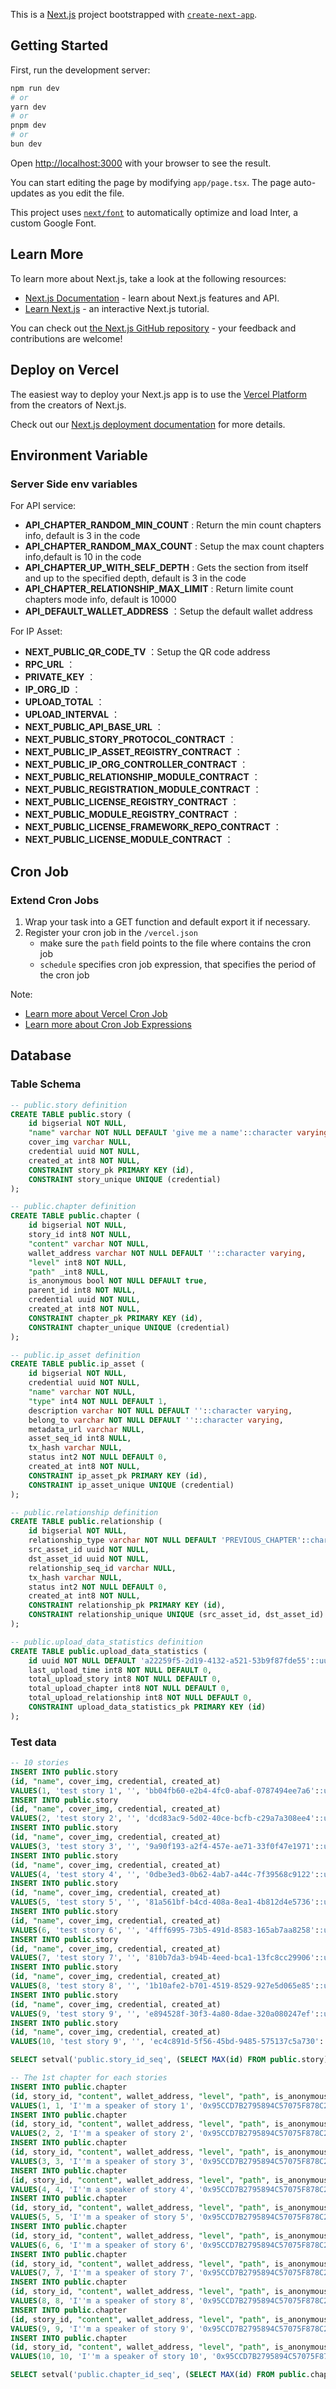 This is a [Next.js](https://nextjs.org/) project bootstrapped with [`create-next-app`](https://github.com/vercel/next.js/tree/canary/packages/create-next-app).

## Getting Started

First, run the development server:

```bash
npm run dev
# or
yarn dev
# or
pnpm dev
# or
bun dev
```

Open [http://localhost:3000](http://localhost:3000) with your browser to see the result.

You can start editing the page by modifying `app/page.tsx`. The page auto-updates as you edit the file.

This project uses [`next/font`](https://nextjs.org/docs/basic-features/font-optimization) to automatically optimize and load Inter, a custom Google Font.

## Learn More

To learn more about Next.js, take a look at the following resources:

- [Next.js Documentation](https://nextjs.org/docs) - learn about Next.js features and API.
- [Learn Next.js](https://nextjs.org/learn) - an interactive Next.js tutorial.

You can check out [the Next.js GitHub repository](https://github.com/vercel/next.js/) - your feedback and contributions are welcome!

## Deploy on Vercel

The easiest way to deploy your Next.js app is to use the [Vercel Platform](https://vercel.com/new?utm_medium=default-template&filter=next.js&utm_source=create-next-app&utm_campaign=create-next-app-readme) from the creators of Next.js.

Check out our [Next.js deployment documentation](https://nextjs.org/docs/deployment) for more details.

## Environment Variable

### Server Side env variables

For API service:

- **API_CHAPTER_RANDOM_MIN_COUNT** : Return the min count chapters info, default is 3 in the code
- **API_CHAPTER_RANDOM_MAX_COUNT** : Setup the max count chapters info,default is 10 in the code
- **API_CHAPTER_UP_WITH_SELF_DEPTH** : Gets the section from itself and up to the specified depth, default is 3 in the code
- **API_CHAPTER_RELATIONSHIP_MAX_LIMIT** : Return limite count chapters mode info, default is 10000
- **API_DEFAULT_WALLET_ADDRESS** ：Setup the default wallet address

For IP Asset:

- **NEXT_PUBLIC_QR_CODE_TV** ：Setup the QR code address
- **RPC_URL** ：
- **PRIVATE_KEY** ：
- **IP_ORG_ID** ：
- **UPLOAD_TOTAL** ：
- **UPLOAD_INTERVAL** ：
- **NEXT_PUBLIC_API_BASE_URL** ：
- **NEXT_PUBLIC_STORY_PROTOCOL_CONTRACT** ：
- **NEXT_PUBLIC_IP_ASSET_REGISTRY_CONTRACT** ：
- **NEXT_PUBLIC_IP_ORG_CONTROLLER_CONTRACT** ：
- **NEXT_PUBLIC_RELATIONSHIP_MODULE_CONTRACT** ：
- **NEXT_PUBLIC_REGISTRATION_MODULE_CONTRACT** ：
- **NEXT_PUBLIC_LICENSE_REGISTRY_CONTRACT** ：
- **NEXT_PUBLIC_MODULE_REGISTRY_CONTRACT** ：
- **NEXT_PUBLIC_LICENSE_FRAMEWORK_REPO_CONTRACT** ：
- **NEXT_PUBLIC_LICENSE_MODULE_CONTRACT** ：

## Cron Job

### Extend Cron Jobs

1. Wrap your task into a GET function and default export it if necessary.
2. Register your cron job in the `/vercel.json`
   - make sure the `path` field points to the file where contains the cron job
   - `schedule` specifies cron job expression, that specifies the period of the cron job

Note:

- [Learn more about Vercel Cron Job](https://vercel.com/docs/cron-jobs)
- [Learn more about Cron Job Expressions](https://cron-template.vercel.app/)

## Database

### Table Schema

```sql
-- public.story definition
CREATE TABLE public.story (
	id bigserial NOT NULL,
	"name" varchar NOT NULL DEFAULT 'give me a name'::character varying,
	cover_img varchar NULL,
	credential uuid NOT NULL,
	created_at int8 NOT NULL,
	CONSTRAINT story_pk PRIMARY KEY (id),
	CONSTRAINT story_unique UNIQUE (credential)
);

-- public.chapter definition
CREATE TABLE public.chapter (
	id bigserial NOT NULL,
	story_id int8 NOT NULL,
	"content" varchar NOT NULL,
	wallet_address varchar NOT NULL DEFAULT ''::character varying,
	"level" int8 NOT NULL,
	"path" _int8 NULL,
	is_anonymous bool NOT NULL DEFAULT true,
	parent_id int8 NOT NULL,
	credential uuid NOT NULL,
	created_at int8 NOT NULL,
	CONSTRAINT chapter_pk PRIMARY KEY (id),
	CONSTRAINT chapter_unique UNIQUE (credential)
);

-- public.ip_asset definition
CREATE TABLE public.ip_asset (
	id bigserial NOT NULL,
	credential uuid NOT NULL,
	"name" varchar NOT NULL,
	"type" int4 NOT NULL DEFAULT 1,
	description varchar NOT NULL DEFAULT ''::character varying,
	belong_to varchar NOT NULL DEFAULT ''::character varying,
	metadata_url varchar NULL,
	asset_seq_id int8 NULL,
	tx_hash varchar NULL,
	status int2 NOT NULL DEFAULT 0,
	created_at int8 NOT NULL,
	CONSTRAINT ip_asset_pk PRIMARY KEY (id),
	CONSTRAINT ip_asset_unique UNIQUE (credential)
);

-- public.relationship definition
CREATE TABLE public.relationship (
	id bigserial NOT NULL,
	relationship_type varchar NOT NULL DEFAULT 'PREVIOUS_CHAPTER'::character varying,
	src_asset_id uuid NOT NULL,
	dst_asset_id uuid NOT NULL,
	relationship_seq_id varchar NULL,
	tx_hash varchar NULL,
	status int2 NOT NULL DEFAULT 0,
	created_at int8 NOT NULL,
	CONSTRAINT relationship_pk PRIMARY KEY (id),
	CONSTRAINT relationship_unique UNIQUE (src_asset_id, dst_asset_id)
);

-- public.upload_data_statistics definition
CREATE TABLE public.upload_data_statistics (
	id uuid NOT NULL DEFAULT 'a22259f5-2d19-4132-a521-53b9f87fde55'::uuid,
	last_upload_time int8 NOT NULL DEFAULT 0,
	total_upload_story int8 NOT NULL DEFAULT 0,
	total_upload_chapter int8 NOT NULL DEFAULT 0,
	total_upload_relationship int8 NOT NULL DEFAULT 0,
	CONSTRAINT upload_data_statistics_pk PRIMARY KEY (id)
);
```

### Test data

```sql
-- 10 stories
INSERT INTO public.story
(id, "name", cover_img, credential, created_at)
VALUES(1, 'test story 1', '', 'bb04fb60-e2b4-4fc0-abaf-0787494ee7a6'::uuid, 1707035242);
INSERT INTO public.story
(id, "name", cover_img, credential, created_at)
VALUES(2, 'test story 2', '', 'dcd83ac9-5d02-40ce-bcfb-c29a7a308ee4'::uuid, 1707035242);
INSERT INTO public.story
(id, "name", cover_img, credential, created_at)
VALUES(3, 'test story 3', '', '9a90f193-a2f4-457e-ae71-33f0f47e1971'::uuid, 1707035242);
INSERT INTO public.story
(id, "name", cover_img, credential, created_at)
VALUES(4, 'test story 4', '', '0dbe3ed3-0b62-4ab7-a44c-7f39568c9122'::uuid, 1707035242);
INSERT INTO public.story
(id, "name", cover_img, credential, created_at)
VALUES(5, 'test story 5', '', '81a561bf-b4cd-408a-8ea1-4b812d4e5736'::uuid, 1707035242);
INSERT INTO public.story
(id, "name", cover_img, credential, created_at)
VALUES(6, 'test story 6', '', '4fff6995-73b5-491d-8583-165ab7aa8258'::uuid, 1707035242);
INSERT INTO public.story
(id, "name", cover_img, credential, created_at)
VALUES(7, 'test story 7', '', '810b7da3-b94b-4eed-bca1-13fc8cc29906'::uuid, 1707035242);
INSERT INTO public.story
(id, "name", cover_img, credential, created_at)
VALUES(8, 'test story 8', '', '1b10afe2-b701-4519-8529-927e5d065e85'::uuid, 1707035242);
INSERT INTO public.story
(id, "name", cover_img, credential, created_at)
VALUES(9, 'test story 9', '', 'e894528f-30f3-4a80-8dae-320a080247ef'::uuid, 1707035242);
INSERT INTO public.story
(id, "name", cover_img, credential, created_at)
VALUES(10, 'test story 9', '', 'ec4c891d-5f56-45bd-9485-575137c5a730'::uuid, 1707035242);

SELECT setval('public.story_id_seq', (SELECT MAX(id) FROM public.story));

-- The 1st chapter for each stories
INSERT INTO public.chapter
(id, story_id, "content", wallet_address, "level", "path", is_anonymous, parent_id, credential, created_at)
VALUES(1, 1, 'I''m a speaker of story 1', '0x95CCD7B2795894C57075F878C2993953F51EB734', 1, '{}', true, 0, 'a22259f5-2d19-4132-a521-53b9f87fde55'::uuid, 1707035242000);
INSERT INTO public.chapter
(id, story_id, "content", wallet_address, "level", "path", is_anonymous, parent_id, credential, created_at)
VALUES(2, 2, 'I''m a speaker of story 2', '0x95CCD7B2795894C57075F878C2993953F51EB734', 1, '{}', true, 0, '8a6a49a9-5a19-4ec5-a98b-c1f04e7b6e7f'::uuid, 1707035242000);
INSERT INTO public.chapter
(id, story_id, "content", wallet_address, "level", "path", is_anonymous, parent_id, credential, created_at)
VALUES(3, 3, 'I''m a speaker of story 3', '0x95CCD7B2795894C57075F878C2993953F51EB734', 1, '{}', true, 0, 'de508061-1a26-414a-880f-dd3873f2e458'::uuid, 1707035242000);
INSERT INTO public.chapter
(id, story_id, "content", wallet_address, "level", "path", is_anonymous, parent_id, credential, created_at)
VALUES(4, 4, 'I''m a speaker of story 4', '0x95CCD7B2795894C57075F878C2993953F51EB734', 1, '{}', true, 0, '7f572aba-cf65-4eeb-9341-673cef0623a0'::uuid, 1707035242000);
INSERT INTO public.chapter
(id, story_id, "content", wallet_address, "level", "path", is_anonymous, parent_id, credential, created_at)
VALUES(5, 5, 'I''m a speaker of story 5', '0x95CCD7B2795894C57075F878C2993953F51EB734', 1, '{}', true, 0, '8d734bcb-fb0d-4121-b063-3c201abf3ac5'::uuid, 1707035242000);
INSERT INTO public.chapter
(id, story_id, "content", wallet_address, "level", "path", is_anonymous, parent_id, credential, created_at)
VALUES(6, 6, 'I''m a speaker of story 6', '0x95CCD7B2795894C57075F878C2993953F51EB734', 1, '{}', true, 0, 'f90b3835-f7fb-44c0-9abe-cdd396d019b2'::uuid, 1707035242000);
INSERT INTO public.chapter
(id, story_id, "content", wallet_address, "level", "path", is_anonymous, parent_id, credential, created_at)
VALUES(7, 7, 'I''m a speaker of story 7', '0x95CCD7B2795894C57075F878C2993953F51EB734', 1, '{}', true, 0, '89c3677e-b187-4bb1-acfb-8b8183bed7f7'::uuid, 1707035242000);
INSERT INTO public.chapter
(id, story_id, "content", wallet_address, "level", "path", is_anonymous, parent_id, credential, created_at)
VALUES(8, 8, 'I''m a speaker of story 8', '0x95CCD7B2795894C57075F878C2993953F51EB734', 1, '{}', true, 0, 'ee2ebc6e-569b-4ec2-999a-bdb51946f231'::uuid, 1707035242000);
INSERT INTO public.chapter
(id, story_id, "content", wallet_address, "level", "path", is_anonymous, parent_id, credential, created_at)
VALUES(9, 9, 'I''m a speaker of story 9', '0x95CCD7B2795894C57075F878C2993953F51EB734', 1, '{}', true, 0, 'ee7b7310-e723-4cc8-b8ac-4cb30ee17464'::uuid, 1707035242000);
INSERT INTO public.chapter
(id, story_id, "content", wallet_address, "level", "path", is_anonymous, parent_id, credential, created_at)
VALUES(10, 10, 'I''m a speaker of story 10', '0x95CCD7B2795894C57075F878C2993953F51EB734', 1, '{}', true, 0, '9d1e8408-94da-4b89-af91-9f2eb88918f5'::uuid, 1707035242000);

SELECT setval('public.chapter_id_seq', (SELECT MAX(id) FROM public.chapter));
```
